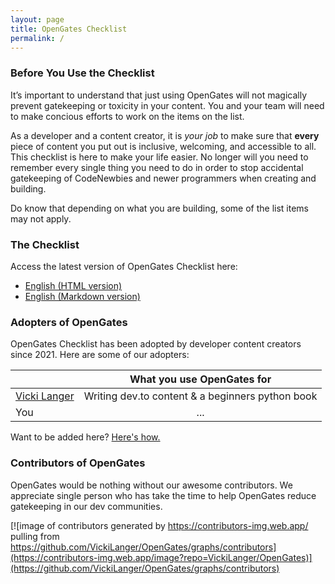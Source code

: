 ```yaml
---
layout: page
title: OpenGates Checklist
permalink: /
---
```


### Before You Use the Checklist
It’s important to understand that just using OpenGates will not magically prevent gatekeeping or toxicity in your content. You and your team will need to make concious efforts to work on the items on the list.

As a developer and a content creator, it is _your job_ to make sure that **every** piece of content you put out is inclusive, welcoming, and accessible to all. This checklist is here to make your life easier. No longer will you need to remember every single thing you need to do in order to stop accidental gatekeeping of CodeNewbies and newer programmers when creating and building.

Do know that depending on what you are building, some of the list items may not apply.

### The Checklist
Access the latest version of OpenGates Checklist here:
- [English (HTML version)](https://vickilanger.github.io/OpenGates/checklist/)
- [English (Markdown version)](https://raw.githubusercontent.com/VickiLanger/OpenGates/main/site/checklist.md)

[//]: <> (## Support OpenGates)

### Adopters of OpenGates
OpenGates Checklist has been adopted by developer content creators since 2021. Here are some of our adopters:

|                                               | What you use OpenGates for |
|-----------------------------------------------|:--------------------------:|
|[Vicki Langer](https://twitter.com/Vicki_Langer)|Writing dev.to content & a beginners python book|
|You|...|

Want to be added here? [Here's how.](https://github.com/VickiLanger/OpenGates#registering-your-community-as-an-adopter)

### Contributors of OpenGates
OpenGates would be nothing without our awesome contributors. We appreciate single person who has take the time to help OpenGates reduce gatekeeping in our dev communities.

[![image of contributors generated by https://contributors-img.web.app/ pulling from https://github.com/VickiLanger/OpenGates/graphs/contributors](https://contributors-img.web.app/image?repo=VickiLanger/OpenGates)](https://github.com/VickiLanger/OpenGates/graphs/contributors)